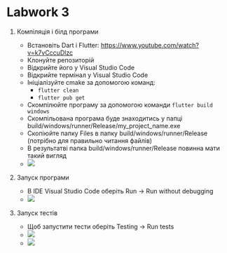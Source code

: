 # Labwork 3

1. Компіляція і білд програми
    * Встановіть Dart і Flutter: https://www.youtube.com/watch?v=k7vCccuDlzc
    * Клонуйте репозиторій 
    * Відкрийте його у Visual Studio Code
    * Відкрийте термінал у Visual Studio Code
    * Ініціалізуйте cmake за допомогою команд:
        * ``flutter clean``
        * ``flutter pub get``
    * Скомпілюйте програму за допомогою команди ``flutter build windows``
    * Скомпільована програма буде знаходитись у папці build/windows/runner/Release/my_project_name.exe
    * Скопіюйте папку Files в папку build/windows/runner/Release (потрібно для правильно читання файлів)
    * В результатві папка build/windows/runner/Release повинна мати такий вигляд
    * ![](https://i.imgur.com/rtKs5dI.png)
    

2. Запуск програми
    * В IDE Visual Studio Code оберіть Run -> Run without debugging
    * ![](https://i.imgur.com/I84I4C0.png)

3. Запуск тестів 
    * Щоб запустити тести оберіть Testing -> Run tests
    * ![](https://i.imgur.com/Cheti45.png)
    * ![](https://i.imgur.com/sn3g9k5.png)
